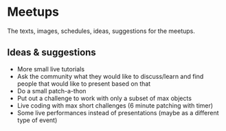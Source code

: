 # Meetups

The texts, images, schedules, ideas, suggestions for the meetups.

## Ideas & suggestions

- More small live tutorials
- Ask the community what they would like to discuss/learn and find people that would like to present based on that
- Do a small patch-a-thon
- Put out a challenge to work with only a subset of max objects
- Live coding with max short challenges (6 minute patching with timer)
- Some live performances instead of presentations (maybe as a different type of event)